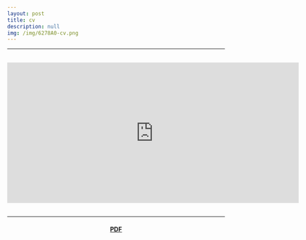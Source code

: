 ```yaml
---
layout: post
title: cv
description: null
img: /img/6278A0-cv.png
---
```


***
<br>
<center><embed src="https://drive.google.com/viewerng/viewer?embedded=true&url=http://jared-desjardins.github.io/files/desjardins-cv-2018.pdf" width="675" height="325"></center>
<br>

***
<sub></sub>
<center><h4><a href="http://jared-desjardins.github.io/files/desjardins-cv-2018.pdf">PDF</a></h4></center>
